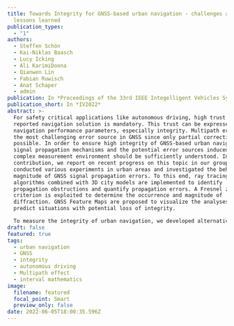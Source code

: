 ```yaml
---
title: Towards Integrity for GNSS-based urban navigation - challenges and
  lessons learned
publication_types:
  - "1"
authors:
  - Steffen Schön
  - Kai-Niklas Baasch
  - Lucy Icking
  - Ali KarimiDoona
  - Qianwen Lin
  - Fabian Ruwisch
  - Anat Schaper
  - admin
publication: In *Proceedings of the 33rd IEEE Integelligent Vehicles Symposium*
publication_short: In *IV2022*
abstract: >-
  For safety critical applications like autonomous driving, high trust in the
  reported navigation solution is mandatory. This trust can be expressed by the
  navigation performance parameters, especially integrity. Multipath errors are
  the most challenging error source in GNSS since only partial correction is
  possible. In order to ensure high integrity of GNSS-based urban navigation,
  signal propagation mechanisms and the potential error sources induced by the
  complex measurement environment should be sufficiently understood. In this
  contribution, we report on recent progress on this topic in our group. We
  conducted various experiments in urban areas and investigated the behavior and
  magnitude of GNSS signal propagation errors. To this end, ray tracing
  algorithms combined with 3D city models are implemented to identify
  propagation obstructions and quantify propagation errors. A Fresnel zone-based
  criterion is exploited to determine the occurrence and magnitude of
  diffraction. GNSS Feature Maps are proposed to visualize the analyses and to
  predict situations with potential loss of integrity. 

  To measure the integrity of urban navigation, we developed alternative set-based approaches in addition to the classical stochastic approach. Based on interval mathematics and geometrical constraints, they are sufficient to bound remaining systematic uncertainty and feasible for integrity applications.
draft: false
featured: true
tags:
  - urban navigation
  - GNSS
  - integrity
  - autonomous driving
  - Multipath effect
  - interval mathematics
image:
  filename: featured
  focal_point: Smart
  preview_only: false
date: 2022-06-05T18:00:35.596Z
---
```

